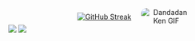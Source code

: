 <div align="center" style="display: flex; justify-content: center; align-items: center; gap: 20px; flex-wrap: wrap;">
<a href="https://git.io/streak-stats"><img src="https://streak-stats.demolab.com?user=BryanLomerio&theme=midnight-purple&short_numbers=true" alt="GitHub Streak" /></a>
  <img src="https://media1.tenor.com/m/fw-MBeOxEUEAAAAC/dandadan-ken.gif" alt="Dandadan Ken GIF" style="max-width: 100px; border-radius: 10px;" />
</div>
<img src="https://media.tenor.com/82QEdvgqds4AAAAM/dandadan-ken.gif"/>

<img src="http://surl.li/onyddt"/>

